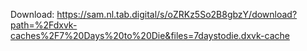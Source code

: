Download: https://sam.nl.tab.digital/s/oZRKz5So2B8gbzY/download?path=%2Fdxvk-caches%2F7%20Days%20to%20Die&files=7daystodie.dxvk-cache
